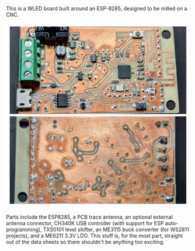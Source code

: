 This is a WLED board built around an ESP-8285, designed to be milled on
a CNC.

![PCB Collage](PCB-Collage.jpg)

Parts include the ESP8285, a PCB trace antenna, an optional external
antenna connector, CH340K USB controller (with support for ESP
auto-programming), TXS0101 level shifter, an ME3115
buck converter (for WS2811 projects), and a ME6211 3.3V LDO. This stuff
is, for the most part, straight out of the data sheets so there shouldn't
be anything too exciting.
